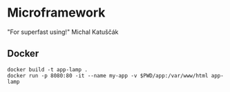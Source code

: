 Microframework
==============

"For superfast using!" Michal Katuščák

Docker
------

    docker build -t app-lamp .
	docker run -p 8080:80 -it --name my-app -v $PWD/app:/var/www/html app-lamp

